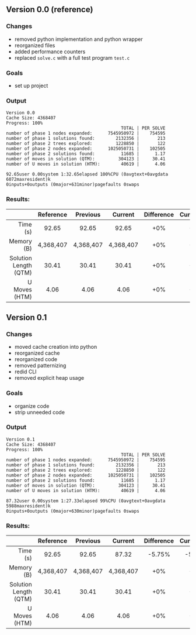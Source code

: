 ## Version 0.0 (reference)
### Changes
* removed python implementation and python wrapper
* reorganized files
* added performance counters
* replaced `solve.c` with a full test program `test.c`
### Goals
* set up project
### Output
```
Version 0.0
Cache Size: 4368407
Progress: 100%
                                            TOTAL | PER SOLVE
number of phase 1 nodes expanded:      7545950972 |    754595
number of phase 1 solutions found:        2132356 |       213
number of phase 2 trees explored:         1228850 |       122
number of phase 2 nodes expanded:      1025050731 |    102505
number of phase 2 solutions found:          11685 |      1.17
number of moves in solution (QTM):         304123 |     30.41
number of U moves in solution (HTM):        40619 |      4.06

92.65user 0.00system 1:32.65elapsed 100%CPU (0avgtext+0avgdata 6072maxresident)k
0inputs+0outputs (0major+631minor)pagefaults 0swaps
```
### Results:
|                       | Reference |  Previous |   Current | Difference | Cumulative |
|----------------------:|:---------:|:---------:|:---------:|:----------:|:----------:|
|              Time (s) |     92.65 |     92.65 |     92.65 |        +0% |        +0% |
|            Memory (B) | 4,368,407 | 4,368,407 | 4,368,407 |        +0% |        +0% |
| Solution Length (QTM) |     30.41 |     30.41 |     30.41 |        +0% |        +0% |
|         U Moves (HTM) |      4.06 |      4.06 |      4.06 |        +0% |        +0% |

## Version 0.1
### Changes
* moved cache creation into python
* reorganized cache
* reorganized code
* removed patternizing
* redid CLI
* removed explicit heap usage
### Goals
* organize code
* strip unneeded code
### Output
```
Version 0.1
Cache Size: 4368407
Progress: 100%
                                            TOTAL | PER SOLVE
number of phase 1 nodes expanded:      7545950972 |    754595
number of phase 1 solutions found:        2132356 |       213
number of phase 2 trees explored:         1228850 |       122
number of phase 2 nodes expanded:      1025050731 |    102505
number of phase 2 solutions found:          11685 |      1.17
number of moves in solution (QTM):         304123 |     30.41
number of U moves in solution (HTM):        40619 |      4.06

87.32user 0.00system 1:27.33elapsed 99%CPU (0avgtext+0avgdata 5988maxresident)k
0inputs+0outputs (0major+630minor)pagefaults 0swaps
```
### Results:
|                       | Reference |  Previous |   Current | Difference | Cumulative |
|----------------------:|:---------:|:---------:|:---------:|:----------:|:----------:|
|              Time (s) |     92.65 |     92.65 |     87.32 |     -5.75% |     -5.75% |
|            Memory (B) | 4,368,407 | 4,368,407 | 4,368,407 |        +0% |        +0% |
| Solution Length (QTM) |     30.41 |     30.41 |     30.41 |        +0% |        +0% |
|         U Moves (HTM) |      4.06 |      4.06 |      4.06 |        +0% |        +0% |